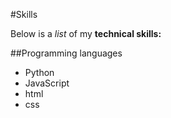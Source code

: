 #Skills

Below is a *list* of my **technical skills:**

 ##Programming languages
 - Python
 - JavaScript
 - html
 - css

